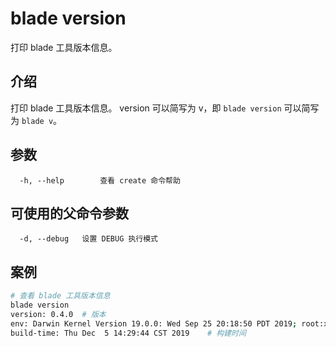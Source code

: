 # blade version

打印 blade 工具版本信息。

## 介绍

打印 blade 工具版本信息。
version 可以简写为 v，即 `blade version` 可以简写为 `blade v`。

## 参数

```text
  -h, --help        查看 create 命令帮助
```

## 可使用的父命令参数

```text
  -d, --debug   设置 DEBUG 执行模式
```

## 案例

```bash
# 查看 blade 工具版本信息
blade version
version: 0.4.0  # 版本
env: Darwin Kernel Version 19.0.0: Wed Sep 25 20:18:50 PDT 2019; root:xnu-6153.11.26~2/RELEASE_X86_64 x86_64    # 环境信息
build-time: Thu Dec  5 14:29:44 CST 2019    # 构建时间
```
